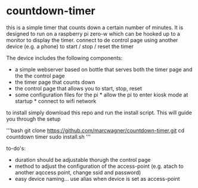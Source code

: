 # countdown-timer

this is a simple timer that counts down a certain number of minutes. It is designed to run on a raspberry pi zero-w which can be hooked up to a monitor to display the timer. connect to de control page using another device (e.g. a phone) to start / stop / reset the timer

The device includes the following components:

* a simple webserver based on bottle that serves both the timer page and the the control page
* the timer page that counts down 
* the control page that allows you to start, stop, reset
* some configuration files for the pi
        * allow the pi to enter kiosk mode at startup
        * connect to wifi network

to install simply download this repo and run the install script. This will guide you through the setup  

'''bash
git clone https://github.com/marcwagner/countdown-timer.git
cd countdown timer
sudo install.sh
'''



to-do's:
* duration should be adjustable thorugh the control page
* method to adjust the configuration of the access-point (e.g. atach to another aqccess point, change ssid and password)
* easy device naming... use alias when device is set as access-point

